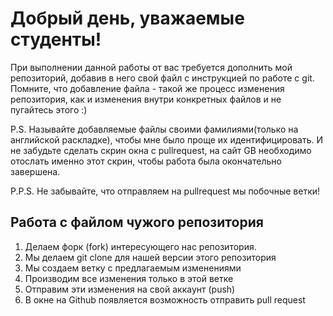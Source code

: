 # Добрый день, уважаемые студенты! 
  При выполнении данной работы от вас требуется дополнить мой репозиторий, добавив в него свой файл с инструкцией по работе с git. Помните, что добавление файла - такой же процесс изменения репозитория, как и изменения внутри конкретных файлов и не пугайтесь этого :)

  P.S. Называйте добавляемые файлы своими фамилиями(только на английской раскладке), чтобы мне было проще их идентифицировать. И не забудьте сделать скрин окна с pullrequest, на сайт GB необходимо отослать именно этот скрин, чтобы работа была окончательно завершена.

  P.P.S. Не забывайте, что отправляем на pullrequest мы побочные ветки!
  
  
  
## Работа с файлом чужого репозитория

1. Делаем форк (fork) интересующего нас репозитория.
2. Мы делаем git clone  для нашей версии этого репозитория
3. Мы создаем ветку с предлагаемым изменениями
4. Производим все изменения только в этой ветке
5. Отправим эти изменения на свой аккаунт (push)
6. В окне на Github появляется возможность отправить pull request
